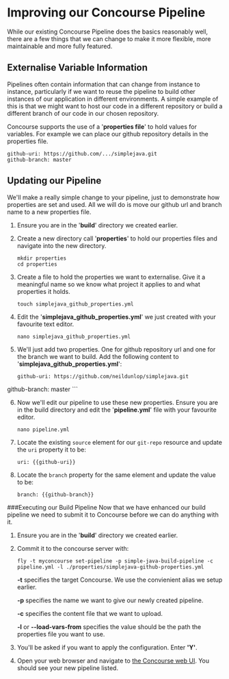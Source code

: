 Improving our Concourse Pipeline
================================

While our existing Concourse Pipeline does the basics reasonably well, there are a few things that we can change to make it more flexible, more maintainable and more fully featured.

Externalise Variable Information
--------------------------------

Pipelines often contain information that can change from instance to instance, particularly if we want to reuse the pipeline to build other instances of our application in different environments.
A simple example of this is that we might want to host our code in a different repository or build a different branch of our code in our chosen repository.

Concourse supports the use of a '**properties file**' to hold values for variables.  For example we can place our github repository details in the properties file.

   
    github-uri: https://github.com/.../simplejava.git
    github-branch: master
    

Updating our Pipeline
---------------------

We'll make a really simple change to your pipeline, just to demonstrate how properties are set and used.  All we will do is move our github url and branch name to a new properties file.

	
1.  Ensure you are in the '**build**' directory we created earlier.

2.  Create a new directory call '**properties**' to hold our properties files and navigate into the new directory.

    ```
    mkdir properties
    cd properties
    ```

3.  Create a file to hold the properties we want to externalise.  Give it a meaningful name so we know what project it applies to and what properties it holds.

	```
	touch simplejava_github_properties.yml
	```

4.  Edit the '**simplejava_github_properties.yml**' we just created with your favourite text editor.

	```
	nano simplejava_github_properties.yml
	```
	
5.  We'll just add two properties.  One for github repository url and one for the branch we want to build.  Add the following content to '**simplejava_github_properties.yml**':

	```
	github-uri: https://github.com/neildunlop/simplejava.git
   github-branch: master
	```

6.  Now we'll edit our pipeline to use these new properties.  Ensure you are in the build directory and edit the '**pipeline.yml**' file with your favourite editor.

    ```
    nano pipeline.yml
    ```

7.  Locate the existing `source` element for our `git-repo` resource and update the `uri` property it to be:

	```
	uri: {{github-uri}}
	```
	
8.  Locate the `branch` property for the same element and update the value to be:

	```
	branch: {{github-branch}}
	```

###Executing our Build Pipeline
Now that we have enhanced our build pipeline we need to submit it to Concourse before we can do anything with it.  

1.  Ensure you are in the '**build**' directory we created earlier.

2.  Commit it to the concourse server with:

	```
	fly -t myconcourse set-pipeline -p simple-java-build-pipeline -c pipeline.yml -l ./properties/simplejava-github-properties.yml
	```
	**-t** specifies the target Concourse.  We use the convienient alias we setup earlier.
	
	**-p** specifies the name we want to give our newly created pipeline.
	
	**-c** specifies the content file that we want to upload.
	
	**-l** or **--load-vars-from** specifies the value should be the path the properties file you want to use.

3.  You'll be asked if you want to apply the configuration.  Enter **'Y'**.

4.  Open your web browser and navigate to [the Concourse web UI](http://192.168.100.4:8080/).  You should see your new pipeline listed.
